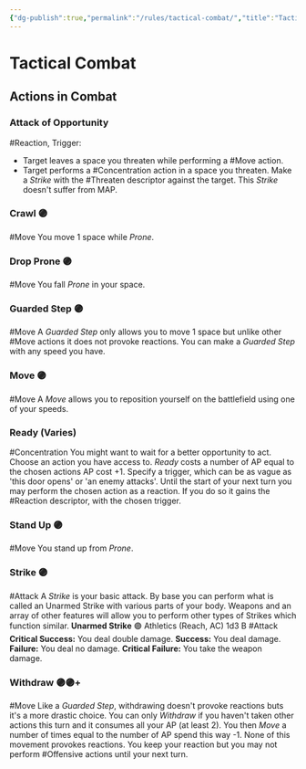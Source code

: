 ```yaml
---
{"dg-publish":true,"permalink":"/rules/tactical-combat/","title":"Tactical Combat","tags":["General"]}
---
```


# Tactical Combat
## Actions in Combat
### Attack of Opportunity
#Reaction, Trigger:
- Target leaves a space you threaten while performing a #Move action.
- Target performs a #Concentration action in a space you threaten.
Make a *Strike* with the #Threaten descriptor against the target. This *Strike* doesn't suffer from MAP.

### Crawl 🟣
#Move You move 1 space while *Prone*.

### Drop Prone 🟣
#Move You fall *Prone* in your space.

### Guarded Step 🟣
#Move A *Guarded Step* only allows you to move 1 space but unlike other #Move actions it does not provoke reactions. You can make a *Guarded Step* with any speed you have.

### Move 🟣
#Move A *Move* allows you to reposition yourself on the battlefield using one of your speeds.

### Ready (Varies)
#Concentration You might want to wait for a better opportunity to act. Choose an action you have access to. *Ready* costs a number of AP equal to the chosen actions AP cost +1. Specify a trigger, which can be as vague as 'this door opens' or 'an enemy attacks'. Until the start of your next turn you may perform the chosen action as a reaction. If you do so it gains the #Reaction descriptor, with the chosen trigger.

### Stand Up 🟣
#Move You stand up from *Prone*.

### Strike 🟣
#Attack A *Strike* is your basic attack. By base you can perform what is called an Unarmed Strike with various parts of your body. Weapons and an array of other features will allow you to perform other types of Strikes which function similar.
**Unarmed Strike** 🟣 Athletics (Reach, AC) 1d3 B #Attack 
	**Critical Success:** You deal double damage.
	**Success:** You deal damage.
	**Failure:** You deal no damage.
	**Critical Failure:** You take the weapon damage.

### Withdraw 🟣🟣+
#Move Like a *Guarded Step*, withdrawing doesn't provoke reactions buts it's a more drastic choice. You can only *Withdraw* if you haven't taken other actions this turn and it consumes all your AP (at least 2). You then *Move* a number of times equal to the number of AP spend this way -1. None of this movement provokes reactions. You keep your reaction but you may not perform #Offensive actions until your next turn.
